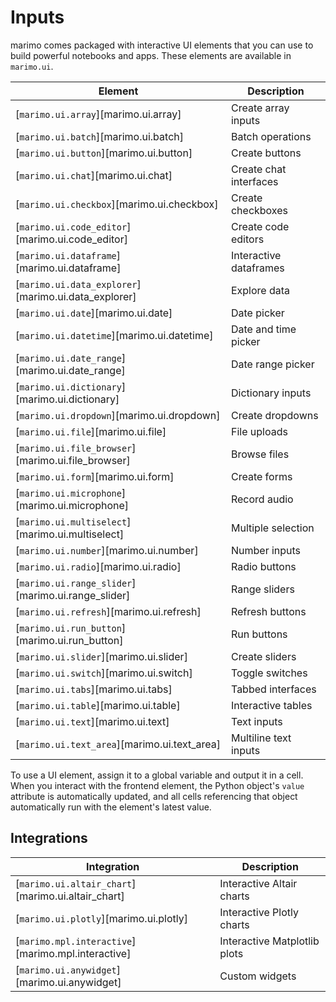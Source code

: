 # Inputs

marimo comes packaged with interactive UI elements that you can use to build
powerful notebooks and apps. These elements are available in `marimo.ui`.

| Element | Description |
|---------|-------------|
| [`marimo.ui.array`][marimo.ui.array] | Create array inputs |
| [`marimo.ui.batch`][marimo.ui.batch] | Batch operations |
| [`marimo.ui.button`][marimo.ui.button] | Create buttons |
| [`marimo.ui.chat`][marimo.ui.chat] | Create chat interfaces |
| [`marimo.ui.checkbox`][marimo.ui.checkbox] | Create checkboxes |
| [`marimo.ui.code_editor`][marimo.ui.code_editor] | Create code editors |
| [`marimo.ui.dataframe`][marimo.ui.dataframe] | Interactive dataframes |
| [`marimo.ui.data_explorer`][marimo.ui.data_explorer] | Explore data |
| [`marimo.ui.date`][marimo.ui.date] | Date picker |
| [`marimo.ui.datetime`][marimo.ui.datetime] | Date and time picker |
| [`marimo.ui.date_range`][marimo.ui.date_range] | Date range picker |
| [`marimo.ui.dictionary`][marimo.ui.dictionary] | Dictionary inputs |
| [`marimo.ui.dropdown`][marimo.ui.dropdown] | Create dropdowns |
| [`marimo.ui.file`][marimo.ui.file] | File uploads |
| [`marimo.ui.file_browser`][marimo.ui.file_browser] | Browse files |
| [`marimo.ui.form`][marimo.ui.form] | Create forms |
| [`marimo.ui.microphone`][marimo.ui.microphone] | Record audio |
| [`marimo.ui.multiselect`][marimo.ui.multiselect] | Multiple selection |
| [`marimo.ui.number`][marimo.ui.number] | Number inputs |
| [`marimo.ui.radio`][marimo.ui.radio] | Radio buttons |
| [`marimo.ui.range_slider`][marimo.ui.range_slider] | Range sliders |
| [`marimo.ui.refresh`][marimo.ui.refresh] | Refresh buttons |
| [`marimo.ui.run_button`][marimo.ui.run_button] | Run buttons |
| [`marimo.ui.slider`][marimo.ui.slider] | Create sliders |
| [`marimo.ui.switch`][marimo.ui.switch] | Toggle switches |
| [`marimo.ui.tabs`][marimo.ui.tabs] | Tabbed interfaces |
| [`marimo.ui.table`][marimo.ui.table] | Interactive tables |
| [`marimo.ui.text`][marimo.ui.text] | Text inputs |
| [`marimo.ui.text_area`][marimo.ui.text_area] | Multiline text inputs |

To use a UI element, assign it to a global variable and output it in a cell.
When you interact with the frontend element, the Python object's `value`
attribute is automatically updated, and all cells referencing that object
automatically run with the element's latest value.

## Integrations

| Integration | Description |
|-------------|-------------|
| [`marimo.ui.altair_chart`][marimo.ui.altair_chart] | Interactive Altair charts |
| [`marimo.ui.plotly`][marimo.ui.plotly] | Interactive Plotly charts |
| [`marimo.mpl.interactive`][marimo.mpl.interactive] | Interactive Matplotlib plots |
| [`marimo.ui.anywidget`][marimo.ui.anywidget] | Custom widgets |
